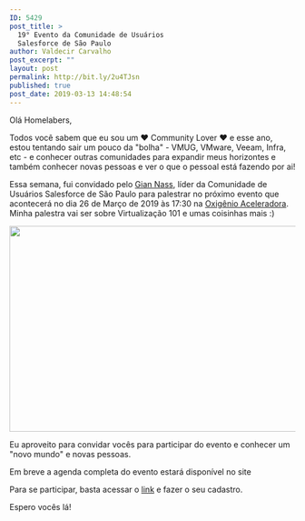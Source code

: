 ```yaml
---
ID: 5429
post_title: >
  19° Evento da Comunidade de Usuários
  Salesforce de São Paulo
author: Valdecir Carvalho
post_excerpt: ""
layout: post
permalink: http://bit.ly/2u4TJsn
published: true
post_date: 2019-03-13 14:48:54
---
```

Olá Homelabers,

Todos você sabem que eu sou um ❤️ Community Lover ❤️ e esse ano, estou tentando sair um pouco da "bolha" - VMUG, VMware, Veeam, Infra, etc - e conhecer outras comunidades para expandir meus horizontes e também conhecer novas pessoas e ver o que o pessoal está fazendo por ai!

Essa semana, fui convidado pelo <a href="https://www.linkedin.com/in/gian-nass-917b1b3a/" target="_blank" rel="noopener">Gian Nass</a>, líder da Comunidade de Usuários Salesforce de São Paulo para palestrar no próximo evento que acontecerá no dia 26 de Março de 2019 às 17:30 na <a href="https://oxigenioaceleradora.com.br/" target="_blank" rel="noopener">Oxigênio Aceleradora</a>. Minha palestra vai ser sobre Virtualização 101 e umas coisinhas mais :)

<img class="aligncenter size-large wp-image-5430" src="http://homelaber.com.br/site/wp-content/uploads/2019/03/valdecir-carvalho-palestra-trailblazers-community-salesforce-644x362.png" alt="" width="644" height="362" />

Eu aproveito para convidar vocês para participar do evento e conhecer um "novo mundo" e novas pessoas.

Em breve a agenda completa do evento estará disponível no site

Para se participar, basta acessar o <a href="https://bit.ly/19SUGSPValdecir" target="_blank" rel="noopener">link</a> e fazer o seu cadastro.

Espero vocês lá!

&nbsp;